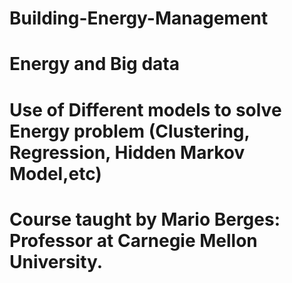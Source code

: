 # Building-Energy-Management

# Energy and Big data
# Use of Different models to solve Energy problem (Clustering, Regression, Hidden Markov Model,etc)
# Course taught by Mario Berges: Professor at Carnegie Mellon University.
